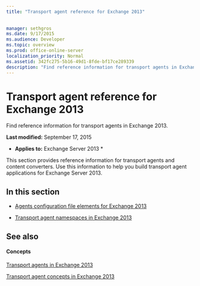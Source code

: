 ```yaml
---
title: "Transport agent reference for Exchange 2013"
 
 
manager: sethgros
ms.date: 9/17/2015
ms.audience: Developer
ms.topic: overview
ms.prod: office-online-server
localization_priority: Normal
ms.assetid: 342fc275-5b16-49d1-8fde-bf17ce289339
description: "Find reference information for transport agents in Exchange 2013."
---
```


# Transport agent reference for Exchange 2013

Find reference information for transport agents in Exchange 2013.
  
 **Last modified:** September 17, 2015 
  
 * **Applies to:** Exchange Server 2013 * 
  
This section provides reference information for transport agents and content converters. Use this information to help you build transport agent applications for Exchange Server 2013.
  
## In this section

- [Agents configuration file elements for Exchange 2013](agents-configuration-file-elements-for-exchange-2013.md)
    
- [Transport agent namespaces in Exchange 2013](transport-agent-namespaces-in-exchange-2013.md)
    
## See also

#### Concepts

[Transport agents in Exchange 2013](transport-agents-in-exchange-2013.md)
  
[Transport agent concepts in Exchange 2013](transport-agent-concepts-in-exchange-2013.md)

